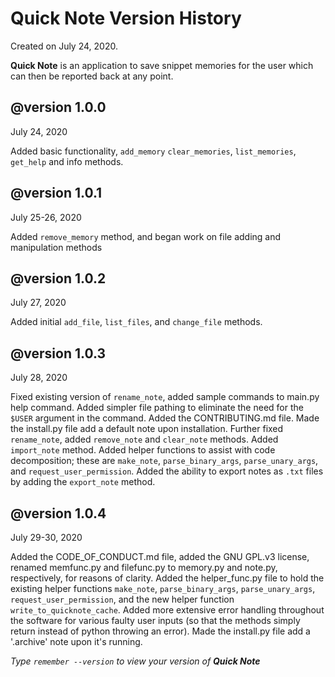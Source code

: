 # **Quick Note Version History** #

Created on July 24, 2020. 

**Quick Note** is an application to save snippet
memories for the user which can
then be reported back at any point.
 
## **@version 1.0.0** ## 
July 24, 2020

Added basic functionality, `add_memory`
`clear_memories`, `list_memories`, `get_help`
and info methods.

## **@version 1.0.1** ## 
July 25-26, 2020

Added `remove_memory` method, and began
work on file adding and manipulation
methods

## **@version 1.0.2** ## 
July 27, 2020

Added initial `add_file`, `list_files`,
and `change_file` methods.

## **@version 1.0.3** ##
July 28, 2020

Fixed existing version of `rename_note`, added sample 
commands to main.py help command. Added simpler file 
pathing to eliminate the need for the `$USER` argument
in the command. Added the CONTRIBUTING.md file. Made
the install.py file add a default note upon installation.
Further fixed `rename_note`, added `remove_note` and `clear_note`
methods. Added `import_note` method. Added helper functions to assist
with code decomposition; these are `make_note`, `parse_binary_args`,
`parse_unary_args`, and `request_user_permission`. Added the ability
to export notes as `.txt` files by adding the `export_note` method.

## **@version 1.0.4** ##
July 29-30, 2020

Added the CODE_OF_CONDUCT.md file, added the GNU GPL.v3 license,
renamed memfunc.py and filefunc.py to memory.py and note.py, respectively,
for reasons of clarity. Added the helper_func.py file to hold the existing
helper functions `make_note`, `parse_binary_args`, `parse_unary_args`,
`request_user_permission`, and the new helper function `write_to_quicknote_cache`.
Added more extensive error handling throughout the software for various faulty
user inputs (so that the methods simply return instead of python throwing an error).
Made the install.py file add a '.archive' note upon it's running. 

*Type `remember --version` to view your version of **Quick Note***
